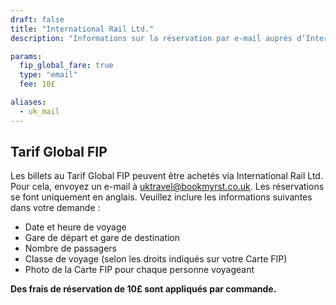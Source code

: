 ```yaml
---
draft: false
title: "International Rail Ltd."
description: "Informations sur la réservation par e-mail auprès d’International Rail Ltd."

params:
  fip_global_fare: true
  type: "email"
  fee: 10£

aliases:
  - uk_mail
---
```


## Tarif Global FIP

Les billets au Tarif Global FIP peuvent être achetés via International Rail Ltd. Pour cela, envoyez un e-mail à [uktravel@bookmyrst.co.uk](mailto:uktravel@bookmyrst.co.uk). Les réservations se font uniquement en anglais. Veuillez inclure les informations suivantes dans votre demande :

- Date et heure de voyage
- Gare de départ et gare de destination
- Nombre de passagers
- Classe de voyage (selon les droits indiqués sur votre Carte FIP)
- Photo de la Carte FIP pour chaque personne voyageant

**Des frais de réservation de 10£ sont appliqués par commande.**

